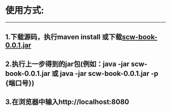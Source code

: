 使用方式:
========
---------
1.下载源码，执行maven install 或下载[scw-book-0.0.1.jar](http://maven.shuchaowen.com/scw/scw-book/0.0.1/scw-book-0.0.1.jar)
---------
2.执行上一步得到的jar包(例如：java -jar scw-book-0.0.1.jar 或 java -jar scw-book-0.0.1.jar -p {端口号})
---------
3.在浏览器中输入http://localhost:8080
---------
